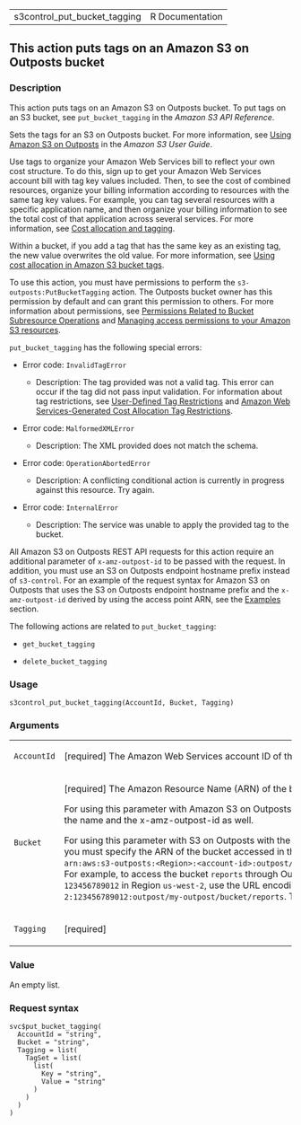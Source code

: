 <table style="width: 100%;">
<tbody>
<tr class="odd">
<td>s3control_put_bucket_tagging</td>
<td style="text-align: right;">R Documentation</td>
</tr>
</tbody>
</table>

## This action puts tags on an Amazon S3 on Outposts bucket

### Description

This action puts tags on an Amazon S3 on Outposts bucket. To put tags on
an S3 bucket, see `put_bucket_tagging` in the *Amazon S3 API Reference*.

Sets the tags for an S3 on Outposts bucket. For more information, see
[Using Amazon S3 on
Outposts](https://docs.aws.amazon.com/AmazonS3/latest/userguide/S3onOutposts.html)
in the *Amazon S3 User Guide*.

Use tags to organize your Amazon Web Services bill to reflect your own
cost structure. To do this, sign up to get your Amazon Web Services
account bill with tag key values included. Then, to see the cost of
combined resources, organize your billing information according to
resources with the same tag key values. For example, you can tag several
resources with a specific application name, and then organize your
billing information to see the total cost of that application across
several services. For more information, see [Cost allocation and
tagging](https://docs.aws.amazon.com/awsaccountbilling/latest/aboutv2/cost-alloc-tags.html).

Within a bucket, if you add a tag that has the same key as an existing
tag, the new value overwrites the old value. For more information, see
[Using cost allocation in Amazon S3 bucket
tags](https://docs.aws.amazon.com/AmazonS3/latest/userguide/CostAllocTagging.html).

To use this action, you must have permissions to perform the
`s3-outposts:PutBucketTagging` action. The Outposts bucket owner has
this permission by default and can grant this permission to others. For
more information about permissions, see [Permissions Related to Bucket
Subresource
Operations](https://docs.aws.amazon.com/AmazonS3/latest/userguide/using-with-s3-actions.html#using-with-s3-actions-related-to-bucket-subresources)
and [Managing access permissions to your Amazon S3
resources](https://docs.aws.amazon.com/AmazonS3/latest/userguide/s3-access-control.html).

`put_bucket_tagging` has the following special errors:

-   Error code: `InvalidTagError`

    -   Description: The tag provided was not a valid tag. This error
        can occur if the tag did not pass input validation. For
        information about tag restrictions, see [User-Defined Tag
        Restrictions](https://docs.aws.amazon.com/awsaccountbilling/latest/aboutv2/allocation-tag-restrictions.html)
        and [Amazon Web Services-Generated Cost Allocation Tag
        Restrictions](https://docs.aws.amazon.com/awsaccountbilling/latest/aboutv2/aws-tag-restrictions.html).

-   Error code: `MalformedXMLError`

    -   Description: The XML provided does not match the schema.

-   Error code: `OperationAbortedError `

    -   Description: A conflicting conditional action is currently in
        progress against this resource. Try again.

-   Error code: `InternalError`

    -   Description: The service was unable to apply the provided tag to
        the bucket.

All Amazon S3 on Outposts REST API requests for this action require an
additional parameter of `x-amz-outpost-id` to be passed with the
request. In addition, you must use an S3 on Outposts endpoint hostname
prefix instead of `s3-control`. For an example of the request syntax for
Amazon S3 on Outposts that uses the S3 on Outposts endpoint hostname
prefix and the `x-amz-outpost-id` derived by using the access point ARN,
see the
[Examples](https://docs.aws.amazon.com/AmazonS3/latest/API/API_control_PutBucketTagging.html#API_control_PutBucketTagging_Examples)
section.

The following actions are related to `put_bucket_tagging`:

-   `get_bucket_tagging`

-   `delete_bucket_tagging`

### Usage

    s3control_put_bucket_tagging(AccountId, Bucket, Tagging)

### Arguments

<table>
<colgroup>
<col style="width: 35%" />
<col style="width: 65%" />
</colgroup>
<tbody>
<tr class="odd">
<td><code
id="s3control_put_bucket_tagging_:_AccountId">AccountId</code></td>
<td><p>[required] The Amazon Web Services account ID of the Outposts
bucket.</p></td>
</tr>
<tr class="even">
<td><code id="s3control_put_bucket_tagging_:_Bucket">Bucket</code></td>
<td><p>[required] The Amazon Resource Name (ARN) of the bucket.</p>
<p>For using this parameter with Amazon S3 on Outposts with the REST
API, you must specify the name and the x-amz-outpost-id as well.</p>
<p>For using this parameter with S3 on Outposts with the Amazon Web
Services SDK and CLI, you must specify the ARN of the bucket accessed in
the format <code
style="white-space: pre;">⁠arn:aws:s3-outposts:&lt;Region&gt;:&lt;account-id&gt;:outpost/&lt;outpost-id&gt;/bucket/&lt;my-bucket-name&gt;⁠</code>.
For example, to access the bucket <code>reports</code> through Outpost
<code>my-outpost</code> owned by account <code>123456789012</code> in
Region <code>us-west-2</code>, use the URL encoding of
<code>arn:aws:s3-outposts:us-west-2:123456789012:outpost/my-outpost/bucket/reports</code>.
The value must be URL encoded.</p></td>
</tr>
<tr class="odd">
<td><code
id="s3control_put_bucket_tagging_:_Tagging">Tagging</code></td>
<td><p>[required]</p></td>
</tr>
</tbody>
</table>

### Value

An empty list.

### Request syntax

    svc$put_bucket_tagging(
      AccountId = "string",
      Bucket = "string",
      Tagging = list(
        TagSet = list(
          list(
            Key = "string",
            Value = "string"
          )
        )
      )
    )

